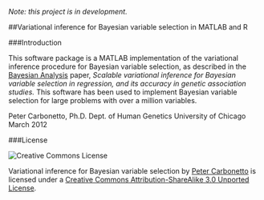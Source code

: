 _Note: this project is in development._

##Variational inference for Bayesian variable selection in MATLAB and R

###Introduction

This software package is a MATLAB implementation of the variational
inference procedure for Bayesian variable selection, as described in
the [Bayesian Analysis](http://ba.stat.cmu.edu/) paper, *Scalable
variational inference for Bayesian variable selection in regression,
and its accuracy in genetic association studies.* This software has
been used to implement Bayesian variable selection for large problems
with over a million variables.

Peter Carbonetto, Ph.D.
Dept. of Human Genetics
University of Chicago
March 2012

###License

![Creative Commons License][cclicense]

Variational inference for Bayesian variable selection by [Peter
Carbonetto](http://www.cs.ubc.ca/spider/pcarbo) is licensed under a
[Creative Commons Attribution-ShareAlike 3.0 Unported
License](http://creativecommons.org/licenses/by-sa/3.0/).

[cclicense]: http://i.creativecommons.org/l/by-sa/3.0/88x31.png "Creative Commons License"